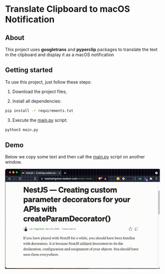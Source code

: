 # Translate Clipboard to macOS Notification

## About

This project uses **googletrans** and **pyperclip** packages to translate the text in the clipboard and display it as a macOS notification

## Getting started

To use this project, just follow these steps:

1. Download the project files;

2. Install all dependencies:

```bash
pip install -r requirements.txt
```

3. Execute the [main.py](main.py) script:

```bash
python3 main.py
```

## Demo

Below we copy some text and then call the [main.py](main.py) script on another window.

![demo](assets/demo.gif)
